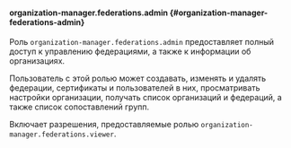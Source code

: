#### organization-manager.federations.admin {#organization-manager-federations-admin}

Роль `organization-manager.federations.admin` предоставляет полный доступ к управлению федерациями, а также к информации об организациях.

Пользователь с этой ролью может создавать, изменять и удалять федерации, сертификаты и пользователей в них, просматривать настройки организации, получать список организаций и федераций, а также список сопоставлений групп.

Включает разрешения, предоставляемые ролью `organization-manager.federations.viewer`.

